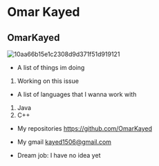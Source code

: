 # Omar Kayed
## OmarKayed
![10aa66b15e1c2308d9d371f51d919121](https://user-images.githubusercontent.com/113174148/215452628-4c23795b-9498-4edf-ae26-688296f94340.jpg)

* A list of things im doing
1. Working on this issue

* A list of languages that I wanna work with
1. Java
2. C++

* My repositories
https://github.com/OmarKayed

* My gmail
kayed1506@gmail.com

* Dream job: I have no idea yet

